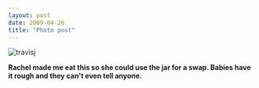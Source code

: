 ```yaml
---
layout: post
date: 2009-04-26
title: "Photo post"
---
```

![travisj](/images/ff95a33d31258cf279f2850dd6a72862cf950be1f83438adb0f7cbe3ebec3c26.jpg)

<b>Rachel made me eat this so she could use the jar for a swap. Babies have it rough and they can't even tell anyone.</b>